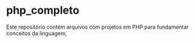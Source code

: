 # php_completo
Este repositório contém arquivos com projetos em PHP para fundamentar conceitos da linguagem,
